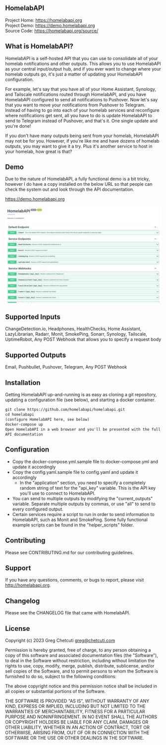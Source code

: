HomelabAPI
----------
Project Home: <https://homelabapi.org>  
Project Demo: <https://demo.homelabapi.org>  
Source Code: <https://homelabapi.org/source/>

What is HomelabAPI?
-------------------
HomelabAPI is a self-hosted API that you can use to consolidate all of your homelab notifications and other outputs. This allows you to use HomelabAPI as your central input/output hub, and if you ever want to change where your homelab outputs go, it's just a matter of updating your HomelabAPI configuration.

For example, let's say that you have all of your Home Assistant, Synology, and Tailscale notifications routed through HomelabAPI, and you have HomelabAPI configured to send all notifications to Pushover. Now let's say that you want to move your notifications from Pushover to Telegram. Instead of having to go into each of your homelab services and reconfigure where notifications get sent, all you have to do is update HomelabAPI to send to Telegram instead of Pushover, and that's it. One single update and you're done!

If you don't have many outputs being sent from your homelab, HomelabAPI may not be for you. However, if you're like me and have dozens of homelab outputs, you may want to give it a try. Plus it's another service to host in your homelab, how great is that?

Demo
----
Due to the nature of HomelabAPI, a fully functional demo is a bit tricky, however I do have a copy installed on the below URL so that people can check the system out and look through the API documentation.

<https://demo.homelabapi.org>

[![HomelabAPI](https://raw.githubusercontent.com/homelabapi/homelabapi/main/screenshot.png)](https://raw.githubusercontent.com/homelabapi/homelabapi/main/screenshot.png)

Supported Inputs
----------------
ChangeDetection.io, Headphones, HealthChecks, Home Assistant, LazyLibrarian, Radarr, Monit, SmokePing, Sonarr, Synology, Tailscale, UptimeRobot, Any POST Webhook that allows you to specify a request body

Supported Outputs
-----------------
Email, Pushbullet, Pushover, Telegram, Any POST Webhook

Installation
------------
Getting HomelabAPI up-and-running is as easy as cloning a git repository, updating a configuration file (see below), and starting a docker container.

    git clone https://github.com/homelabapi/homelabapi.git
    cd homelabapi
    (configure HomelabAPI here, see below)
    docker-compose up
    Open HomelabAPI in a web browser and you'll be presented with the full API documentation

Configuration
-------------
- Copy the docker-compose.yml.sample file to docker-compose.yml and update it accordingly
- Copy the config.yaml.sample file to config.yaml and update it accordingly
  - In the "application" section, you need to specify a completely random string of text for the "api_key" variable. This is the API key you'll use to connect to HomelabAPI.
- You can send to multiple outputs by modifying the "current_outputs" variable. Separate multiple outputs by commas, or use "all" to send to every configured output.
- Certain services require a script to run in order to send information to HomelabAPI, such as Monit and SmokePing. Some fully functional example scripts can be found in the "helper_scripts" folder. 

Contributing
------------
Please see CONTRIBUTING.md for our contributing guidelines.

Support
-------
If you have any questions, comments, or bugs to report, please visit <http://homelabapi.org>.

Changelog
---------
Please see the CHANGELOG file that came with HomelabAPI.

License
-------
Copyright (c) 2023 Greg Chetcuti <greg@chetcuti.com>

Permission is hereby granted, free of charge, to any person obtaining a copy of this software and associated documentation files (the "Software"), to deal in the Software without restriction, including without limitation the rights to use, copy, modify, merge, publish, distribute, sublicense, and/or sell copies of the Software, and to permit persons to whom the Software is furnished to do so, subject to the following conditions:

The above copyright notice and this permission notice shall be included in all copies or substantial portions of the Software.

THE SOFTWARE IS PROVIDED "AS IS", WITHOUT WARRANTY OF ANY KIND, EXPRESS OR IMPLIED, INCLUDING BUT NOT LIMITED TO THE WARRANTIES OF MERCHANTABILITY, FITNESS FOR A PARTICULAR PURPOSE AND NONINFRINGEMENT. IN NO EVENT SHALL THE AUTHORS OR COPYRIGHT HOLDERS BE LIABLE FOR ANY CLAIM, DAMAGES OR OTHER LIABILITY, WHETHER IN AN ACTION OF CONTRACT, TORT OR OTHERWISE, ARISING FROM, OUT OF OR IN CONNECTION WITH THE SOFTWARE OR THE USE OR OTHER DEALINGS IN THE SOFTWARE.
